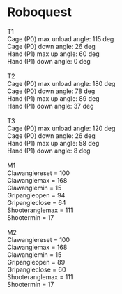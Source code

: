 # Roboquest

T1\
Cage (P0) max unload angle: 115 deg\
Cage (P0) down angle: 26 deg\
Hand (P1) max up angle: 60 deg\
Hand (P1) down angle: 0 deg\
\
T2\
Cage (P0) max unload angle: 180 deg\
Cage (P0) down angle: 78 deg\
Hand (P1) max up angle:  89 deg\
Hand (P1) down angle:  37 deg\
\
T3\
Cage (P0) max unload angle:  120 deg\
Cage (P0) down angle:  26 deg\
Hand (P1) max up angle:  58 deg\
Hand (P1) down angle:  8 deg\
\
M1\
Clawanglereset = 100\
Clawanglemax = 168\
Clawanglemin = 15\
Gripangleopen = 94\
Gripangleclose = 64\
Shooteranglemax = 111\
Shootermin = 17\
\
M2\
Clawanglereset = 100\
Clawanglemax = 168\
Clawanglemin = 15\
Gripangleopen = 89\
Gripangleclose = 60\
Shooteranglemax = 111\
Shootermin = 17
